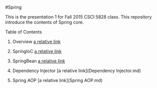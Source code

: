 #Spring

This is the presentation 1 for Fall 2015 CSCI 5828 class. This repository introduce the contents of Spring core.  

Table of Contents  
1. Overview  [a relative link](Overview.md)

2. SpringIoC  [a relative link](SpringIoC.md)

3. SpringBean   [a relative link](SpringBean.md)

4. Dependency Injector    [a relative link](Dependency Injector.md)

5. Spring AOP  [a relative link](Spring AOP.md)
